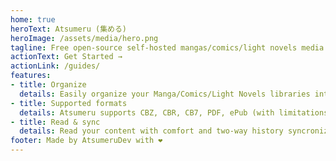 ```yaml
---
home: true
heroText: Atsumeru (集める)
heroImage: /assets/media/hero.png
tagline: Free open-source self-hosted mangas/comics/light novels media server
actionText: Get Started →
actionLink: /guides/
features:
- title: Organize
  details: Easily organize your Manga/Comics/Light Novels libraries into categories/type sections. Edit/write metadata for your Series/Archives with new powerfull metadata format. Control server and edit your library with Atsumeru Manager (Windows/Linux) app
- title: Supported formats
  details: Atsumeru supports CBZ, CBR, CB7, PDF, ePub (with limitations), FB2 (with limitations) and Djvu file formats. Metadata for your library can be saved into ComicInfo.xml or powerfull book_info.json (designed for Atsumeru) files
- title: Read & sync
  details: Read your content with comfort and two-way history syncronization support in Atsumeru app (Android), AniLabX (Android) or Atsumeru Manager (Windows/Linux)
footer: Made by AtsumeruDev with ❤️
---
```

